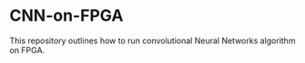 # CNN-on-FPGA
This repository outlines how to run convolutional Neural Networks algorithm on FPGA. 
